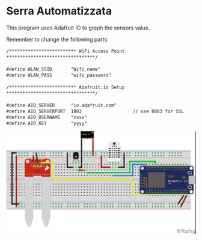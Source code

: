 # Serra Automatizzata


This program uses Adafruit IO to graph the sensors value.  

Remember to change the following parts:  
```
/************************* WiFi Access Point *********************************/

#define WLAN_SSID       "Wifi_name"
#define WLAN_PASS       "wifi_password"

/************************* Adafruit.io Setup *********************************/

#define AIO_SERVER      "io.adafruit.com"
#define AIO_SERVERPORT  1883                   // use 8883 for SSL
#define AIO_USERNAME    "xxxx"
#define AIO_KEY         "yyyy"
```

![schematic](schematic_bb.jpg)  